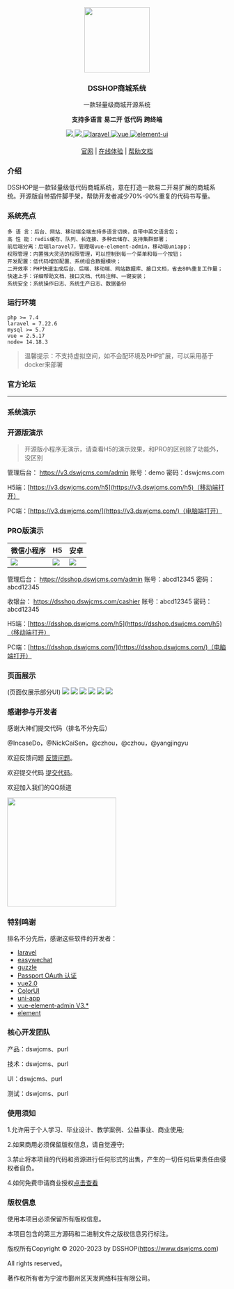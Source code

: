 <div align="center" >
    <img src="https://dspurl.github.io/image/dsshop_logo.jpg" width="150" />
</div>
<h3 align="center">
DSSHOP商城系统
</h3>
<div align="center">
一款轻量级商城开源系统
</div>
<p align="center">
 <b>支持多语言</b> <b>易二开</b> <b>低代码</b> <b>跨终端</b>
</p>

<div align="center" >
    <a href="https://www.dswjcms.com">
        <img src="https://img.shields.io/badge/License-MIT-yellow.svg" />
    </a>
    <a href="https://www.dswjcms.com/download">
        <img src="https://img.shields.io/badge/Edition-3.4.4-blue.svg" />
    </a>
      <a href="https://github.com/laravel/framework">
    <img src="https://img.shields.io/badge/laravel-7.30.6-brightgreen.svg" alt="laravel">
  </a>
  <a href="https://github.com/vuejs/vue">
    <img src="https://img.shields.io/badge/vue-2.5.17-brightgreen.svg" alt="vue">
  </a>
  <a href="https://github.com/ElemeFE/element">
    <img src="https://img.shields.io/badge/element--ui-2.13.2-brightgreen.svg" alt="element-ui">
  </a>
</div>

#### 

<div align="center">

[官网](https://www.dswjcms.com/) |
[在线体验](https://v3.dswjcms.com/admin/) |
[帮助文档](https://dspurl.github.io/dsshop/)
</div>

### 介绍
DSSHOP是一款轻量级低代码商城系统，意在打造一款易二开易扩展的商城系统。开源版自带插件脚手架，帮助开发者减少70%-90%重复的代码书写量。

### 系统亮点
~~~
多 语 言：后台、网站、移动端全端支持多语言切换，自带中英文语言包；
高 性 能：redis缓存、队列、长连接、多种云储存、支持集群部署；
前后端分离：后端laravel7，管理端vue-element-admin，移动端uniapp；
权限管理：内置强大灵活的权限管理，可以控制到每一个菜单和每一个按钮；
开发配置：低代码增加配置、系统组合数据模块；
二开效率：PHP快速生成后台、后端、移动端、网站数据库、接口文档，省去80%重复工作量；
快速上手：详细帮助文档、接口文档、代码注释、一键安装；
系统安全：系统操作日志、系统生产日志、数据备份
~~~


### 运行环境

```
php >= 7.4
laravel = 7.22.6
mysql >= 5.7
vue = 2.5.17
node= 14.18.3
```


> 温馨提示：不支持虚拟空间，如不会配环境及PHP扩展，可以采用基于docker来部署

### 官方论坛



---


###  系统演示

### 开源版演示
> 开源版小程序无演示，请查看H5的演示效果，和PRO的区别除了功能外，没区别


管理后台： https://v3.dswjcms.com/admin 账号：demo 密码：dswjcms.com

H5端：[https://v3.dswjcms.com/h5](https://v3.dswjcms.com/h5)（移动端打开）

PC端：[https://v3.dswjcms.com/](https://v3.dswjcms.com/)（电脑端打开）

### PRO版演示

|微信小程序|H5|安卓|
|-|-|-|
|<img src="https://dspurl.github.io/image/gh_e79e7cd855e7_258.jpg">|<img src="https://dspurl.github.io/image/13.png">|<img src="https://dspurl.github.io/image/1618405140569.png">|

管理后台： https://dsshop.dswjcms.com/admin 账号：abcd12345 密码：abcd12345

收银台： https://dsshop.dswjcms.com/cashier 账号：abcd12345 密码：abcd12345

H5端：[https://dsshop.dswjcms.com/h5](https://dsshop.dswjcms.com/h5)（移动端打开）

PC端：[https://dsshop.dswjcms.com/](https://dsshop.dswjcms.com/)（电脑端打开）

### 页面展示
(页面仅展示部分UI)
![](https://dspurl.github.io/image/a01.png)
![](https://dspurl.github.io/image/a02.png)
![](https://dspurl.github.io/image/a03.png)
![](https://dspurl.github.io/image/a04.png)
![](https://dspurl.github.io/image/a08.png)
![](https://dspurl.github.io/image/a09.png)

### 感谢参与开发者
感谢大神们提交代码（排名不分先后）

@IncaseDo，@NickCaiSen，@czhou，@czhou，@yangjingyu

欢迎反馈问题 [反馈问题](https://github.com/dspurl/dsshop/issues)。

欢迎提交代码 [提交代码](https://github.com/dspurl/dsshop/pulls)。

欢迎加入我们的QQ频道
<p><img src="https://dspurl.github.io/image/channel.png" width="250" /></p>

### 特别鸣谢

排名不分先后，感谢这些软件的开发者：
- [laravel](https://learnku.com/docs/laravel/7.x "laravel")
- [easywechat](https://www.easywechat.com/docs/4.1/mini-program/app_code "easywechat微信公众号")
- [guzzle](https://guzzle-cn.readthedocs.io/zh_CN/latest/index.html "guzzle")
- [Passport OAuth 认证](https://learnku.com/docs/laravel/7.x/passport/7515 "Passport OAuth 认证")
- [vue2.0](https://cn.vuejs.org/v2/guide/ "vue")
- [ColorUI](https://github.com/weilanwl/ColorUI "ColorUI")
- [uni-app](https://uniapp.dcloud.io/README "uni-app")
- [vue-element-admin V3.*](https://github.com/PanJiaChen/vue-element-admin/blob/tag/3.11.0/README.zh-CN.md "vue-element-admin")
- [element](https://element.eleme.cn/ "element")

### 核心开发团队
产品：dswjcms、purl

技术：dswjcms、purl

UI：dswjcms、purl

测试：dswjcms、purl

### 使用须知

1.允许用于个人学习、毕业设计、教学案例、公益事业、商业使用;

2.如果商用必须保留版权信息，请自觉遵守;

3.禁止将本项目的代码和资源进行任何形式的出售，产生的一切任何后果责任由侵权者自负。

4.如何免费申请商业授权[点击查看](https://www.dswjcms.com/article/detail/72 "点击查看")

### 版权信息

使用本项目必须保留所有版权信息。

本项目包含的第三方源码和二进制文件之版权信息另行标注。

版权所有Copyright © 2020-2023 by DSSHOP(https://www.dswjcms.com)

All rights reserved。

著作权所有者为宁波市鄞州区天发网络科技有限公司。

